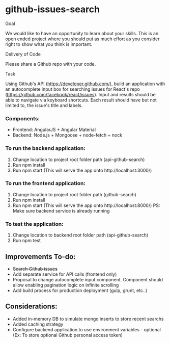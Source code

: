 ﻿# github-issues-search

Goal

We would like to have an opportunity to learn about your skills. This is an open ended project where you should put as much effort as you consider right to show what you think is important.

Delivery of Code

Please share a Github repo with your code.

Task

Using Github's API (https://developer.github.com/), build an application with an autocomplete input box for searching issues for React's repo (https://github.com/facebook/react/issues). Input and results should be able to navigate via keyboard shortcuts. Each result should have but not limited to, the issue's title and labels.


### Components:
+ Frontend: AngularJS + Angular Material
+ Backend: Node.js + Mongoose + node-fetch + nock

### To run the backend application:
1. Change location to project root folder path (api-github-search)
2. Run npm install
3. Run npm start (This will serve the app onto http://localhost:3000/)

### To run the frontend application:
1. Change location to project root folder path (github-search)
2. Run npm install
3. Run npm start (This will serve the app onto http://localhost:8000/) PS: Make sure backend service is already running

### To test the application:
1. Change location to backend root folder path (api-github-search)
2. Run npm test

## Improvements To-do: 
- ~~Search Github issues~~
- Add separate service for API calls (frontend only)
- Proposal to change autocomplete input component. Component should allow enabling pagination logic on infinite scrolling
- Add build process for production deployment (gulp, grunt, etc..)

## Considerations: 
- Added in-memory DB to simulate mongo inserts to store recent searchs
- Added caching strategy
- Configure backend application to use environment variables - optional (Ex: To store optional Github personal access token)

